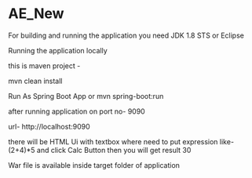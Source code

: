# AE_New


For building and running the application you need
JDK 1.8
STS or Eclipse 

Running the application locally

this is maven project -

mvn clean install

Run As Spring Boot App    or mvn spring-boot:run


after running application on port no- 9090

url- http://localhost:9090

there will be HTML Ui with textbox where need to put expression like- (2+4)*5  and click Calc Button then you will get result 30 


War file is available  inside target folder of application

